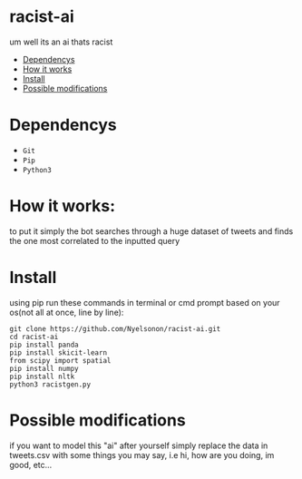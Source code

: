 # racist-ai
um well its an ai thats racist

- [Dependencys](https://github.com/Nyelsonon/racist-ai#racist-ai)
- [How it works](https://github.com/Nyelsonon/racist-ai#how-it-works)
- [Install](https://github.com/Nyelsonon/racist-ai#install)
- [Possible modifications](https://github.com/Nyelsonon/racist-ai#possible-modifications)

# Dependencys
- `Git`
- `Pip`
- `Python3`

# How it works:
to put it simply the bot searches through a huge dataset of tweets and finds the one most correlated to the inputted query

# Install
using pip run these commands in terminal or cmd prompt based on your os(not all at once, line by line):
```
git clone https://github.com/Nyelsonon/racist-ai.git
cd racist-ai
pip install panda
pip install skicit-learn
from scipy import spatial
pip install numpy
pip install nltk
python3 racistgen.py
```

# Possible modifications
if you want to model this "ai" after yourself simply replace the data in tweets.csv with some things you may say, i.e hi, how are you doing, im good, etc...



